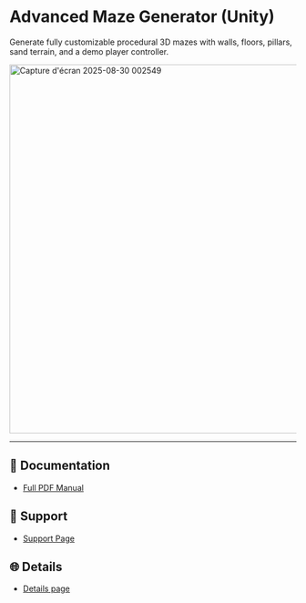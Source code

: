 # Advanced Maze Generator (Unity)

Generate fully customizable procedural 3D mazes with walls, floors, pillars, sand terrain, and a demo player controller.  


<img width="1055" height="648" alt="Capture d'écran 2025-08-30 002549" src="https://github.com/user-attachments/assets/349d5d78-0418-42d0-b496-1a35c8e35156" />


---

## 📄 Documentation
- [Full PDF Manual](./docs/MazeGeneratorDoc.pdf)

## 💬 Support
- [Support Page](./docs/support.md)

## 🌐 Details
- [Details page](/docs/index.md)
